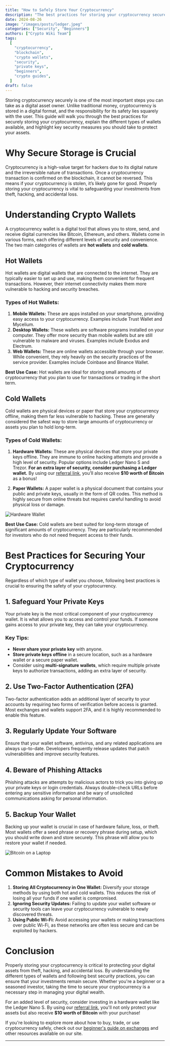 ```yaml
---
title: "How to Safely Store Your Cryptocurrency"
description: "The best practices for storing your cryptocurrency securely. Discover the different types of wallets, how to protect your private keys, and avoid common security pitfalls."
date: 2024-08-26
image: "/images/posts/ledger.jpeg"
categories: ["Security", "Beginners"]
authors: ["Crypto Wiki Team"]
tags:
  [
    "cryptocurrency",
    "blockchain",
    "crypto wallets",
    "security",
    "private keys",
    "beginners",
    "crypto guides",
  ]
draft: false
---
```


Storing cryptocurrency securely is one of the most important steps you can take as a digital asset owner. Unlike traditional money, cryptocurrency is stored in a digital format, and the responsibility for its safety lies squarely with the user. This guide will walk you through the best practices for securely storing your cryptocurrency, explain the different types of wallets available, and highlight key security measures you should take to protect your assets.

# Why Secure Storage is Crucial

Cryptocurrency is a high-value target for hackers due to its digital nature and the irreversible nature of transactions. Once a cryptocurrency transaction is confirmed on the blockchain, it cannot be reversed. This means if your cryptocurrency is stolen, it’s likely gone for good. Properly storing your cryptocurrency is vital to safeguarding your investments from theft, hacking, and accidental loss.

# Understanding Crypto Wallets

A cryptocurrency wallet is a digital tool that allows you to store, send, and receive digital currencies like Bitcoin, Ethereum, and others. Wallets come in various forms, each offering different levels of security and convenience. The two main categories of wallets are **hot wallets** and **cold wallets**.

## Hot Wallets

Hot wallets are digital wallets that are connected to the internet. They are typically easier to set up and use, making them convenient for frequent transactions. However, their internet connectivity makes them more vulnerable to hacking and security breaches.

### Types of Hot Wallets:

1. **Mobile Wallets:** These are apps installed on your smartphone, providing easy access to your cryptocurrency. Examples include Trust Wallet and Mycelium.
2. **Desktop Wallets:** These wallets are software programs installed on your computer. They offer more security than mobile wallets but are still vulnerable to malware and viruses. Examples include Exodus and Electrum.
3. **Web Wallets:** These are online wallets accessible through your browser. While convenient, they rely heavily on the security practices of the service provider. Examples include Coinbase and Binance Wallet.

**Best Use Case:** Hot wallets are ideal for storing small amounts of cryptocurrency that you plan to use for transactions or trading in the short term.

## Cold Wallets

Cold wallets are physical devices or paper that store your cryptocurrency offline, making them far less vulnerable to hacking. These are generally considered the safest way to store large amounts of cryptocurrency or assets you plan to hold long-term.

### Types of Cold Wallets:

1. **Hardware Wallets:** These are physical devices that store your private keys offline. They are immune to online hacking attempts and provide a high level of security. Popular options include Ledger Nano S and Trezor. **For an extra layer of security, consider purchasing a Ledger wallet.** By using our [referral link](https://shop.ledger.com/pages/referral-program?referral_code=6GTHJH7XH9QRC), you’ll also receive **$10 worth of Bitcoin** as a bonus!

2. **Paper Wallets:** A paper wallet is a physical document that contains your public and private keys, usually in the form of QR codes. This method is highly secure from online threats but requires careful handling to avoid physical loss or damage.

![Hardware Wallet](/images/posts/trading.jpg)

**Best Use Case:** Cold wallets are best suited for long-term storage of significant amounts of cryptocurrency. They are particularly recommended for investors who do not need frequent access to their funds.

# Best Practices for Securing Your Cryptocurrency

Regardless of which type of wallet you choose, following best practices is crucial to ensuring the safety of your cryptocurrency.

## 1. Safeguard Your Private Keys

Your private key is the most critical component of your cryptocurrency wallet. It is what allows you to access and control your funds. If someone gains access to your private key, they can take your cryptocurrency.

### Key Tips:

- **Never share your private key** with anyone.
- **Store private keys offline** in a secure location, such as a hardware wallet or a secure paper wallet.
- Consider using **multi-signature wallets**, which require multiple private keys to authorize transactions, adding an extra layer of security.

## 2. Use Two-Factor Authentication (2FA)

Two-factor authentication adds an additional layer of security to your accounts by requiring two forms of verification before access is granted. Most exchanges and wallets support 2FA, and it is highly recommended to enable this feature.

## 3. Regularly Update Your Software

Ensure that your wallet software, antivirus, and any related applications are always up-to-date. Developers frequently release updates that patch vulnerabilities and improve security features.

## 4. Beware of Phishing Attacks

Phishing attacks are attempts by malicious actors to trick you into giving up your private keys or login credentials. Always double-check URLs before entering any sensitive information and be wary of unsolicited communications asking for personal information.

## 5. Backup Your Wallet

Backing up your wallet is crucial in case of hardware failure, loss, or theft. Most wallets offer a seed phrase or recovery phrase during setup, which you should write down and store securely. This phrase will allow you to restore your wallet if needed.

![Bitcoin on a Laptop](/images/posts/bitcoin.jpg)

# Common Mistakes to Avoid

1. **Storing All Cryptocurrency in One Wallet:** Diversify your storage methods by using both hot and cold wallets. This reduces the risk of losing all your funds if one wallet is compromised.
2. **Ignoring Security Updates:** Failing to update your wallet software or security tools can leave your cryptocurrency vulnerable to newly discovered threats.
3. **Using Public Wi-Fi:** Avoid accessing your wallets or making transactions over public Wi-Fi, as these networks are often less secure and can be exploited by hackers.

# Conclusion

Properly storing your cryptocurrency is critical to protecting your digital assets from theft, hacking, and accidental loss. By understanding the different types of wallets and following best security practices, you can ensure that your investments remain secure. Whether you're a beginner or a seasoned investor, taking the time to secure your cryptocurrency is a necessary step in managing your digital wealth.

For an added level of security, consider investing in a hardware wallet like the Ledger Nano S. By using our [referral link](https://shop.ledger.com/pages/referral-program?referral_code=6GTHJH7XH9QRC), you'll not only protect your assets but also receive **$10 worth of Bitcoin** with your purchase!

If you're looking to explore more about how to buy, trade, or use cryptocurrency safely, check out our [beginner's guide on exchanges](/exchanges) and other resources available on our site.

---
